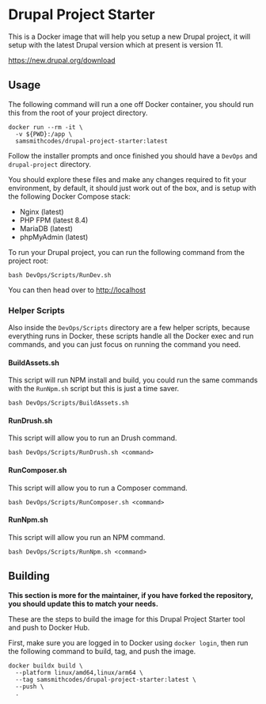 # Drupal Project Starter

This is a Docker image that will help you setup a new Drupal project, it will setup with the latest Drupal version which at present is version 11.

<https://new.drupal.org/download>

## Usage

The following command will run a one off Docker container, you should run this from the root of your project directory.

```plaintext
docker run --rm -it \
  -v ${PWD}:/app \
  samsmithcodes/drupal-project-starter:latest
```

Follow the installer prompts and once finished you should have a `DevOps` and `drupal-project` directory.

You should explore these files and make any changes required to fit your environment, by default, it should just work out of the box, and is setup with the following Docker Compose stack:

- Nginx (latest)
- PHP FPM (latest 8.4)
- MariaDB (latest)
- phpMyAdmin (latest)

To run your Drupal project, you can run the following command from the project root:

```plaintext
bash DevOps/Scripts/RunDev.sh
```

You can then head over to <http://localhost>

### Helper Scripts

Also inside the `DevOps/Scripts` directory are a few helper scripts, because everything runs in Docker, these scripts handle all the Docker exec and run commands, and you can just focus on running the command you need.

#### BuildAssets.sh

This script will run NPM install and build, you could run the same commands with the `RunNpm.sh` script but this is just a time saver.

```plaintext
bash DevOps/Scripts/BuildAssets.sh
```

#### RunDrush.sh

This script will allow you to run an Drush command.

```plaintext
bash DevOps/Scripts/RunDrush.sh <command>
```

#### RunComposer.sh

This script will allow you to run a Composer command.

```plaintext
bash DevOps/Scripts/RunComposer.sh <command>
```

#### RunNpm.sh

This script will allow you run an NPM command.

```plaintext
bash DevOps/Scripts/RunNpm.sh <command>
```

## Building

**This section is more for the maintainer, if you have forked the repository, you should update this to match your needs.**

These are the steps to build the image for this Drupal Project Starter tool and push to Docker Hub.

First, make sure you are logged in to Docker using `docker login`, then run the following command to build, tag, and push the image.

```plaintext
docker buildx build \
  --platform linux/amd64,linux/arm64 \
  --tag samsmithcodes/drupal-project-starter:latest \
  --push \
  .
```
